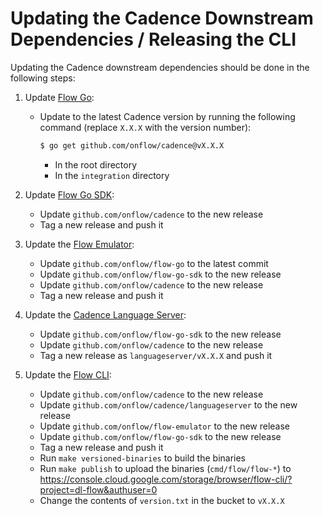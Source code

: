 # Updating the Cadence Downstream Dependencies / Releasing the CLI

Updating the Cadence downstream dependencies should be done in the following steps:

1. Update [Flow Go](https://github.com/onflow/flow-go):
   - Update to the latest Cadence version by running the following command (replace `X.X.X` with the version number):
     ```sh
     $ go get github.com/onflow/cadence@vX.X.X 
     ```
     
     - In the root directory
     - In the `integration` directory
     
2. Update [Flow Go SDK](https://github.com/onflow/flow-go-sdk):
   - Update `github.com/onflow/cadence` to the new release
   - Tag a new release and push it
   
3. Update the [Flow Emulator](https://github.com/onflow/flow-emulator):
   - Update `github.com/onflow/flow-go` to the latest commit
   - Update `github.com/onflow/flow-go-sdk` to the new release
   - Update `github.com/onflow/cadence` to the new release
   - Tag a new release and push it
   
4. Update the [Cadence Language Server](https://github.com/onflow/cadence/tree/master/languageserver):
   - Update `github.com/onflow/flow-go-sdk` to the new release
   - Update `github.com/onflow/cadence` to the new release
   - Tag a new release as `languageserver/vX.X.X` and push it

5. Update the [Flow CLI](https://github.com/onflow/flow-cli):
   - Update `github.com/onflow/cadence` to the new release
   - Update `github.com/onflow/cadence/languageserver` to the new release
   - Update `github.com/onflow/flow-emulator` to the new release
   - Update `github.com/onflow/flow-go-sdk` to the new release
   - Tag a new release and push it
   - Run `make versioned-binaries` to build the binaries
   - Run `make publish` to upload the binaries (`cmd/flow/flow-*`) to https://console.cloud.google.com/storage/browser/flow-cli/?project=dl-flow&authuser=0
   - Change the contents of `version.txt` in the bucket to `vX.X.X`
   
